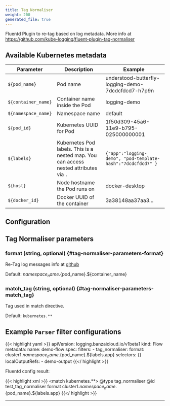 ```yaml
---
title: Tag Normaliser
weight: 200
generated_file: true
---
```


Fluentd Plugin to re-tag based on log metadata. More info at https://github.com/kube-logging/fluent-plugin-tag-normaliser

## Available Kubernetes metadata

| Parameter | Description | Example |
|-----------|-------------|---------|
| `${pod_name}` | Pod name | understood-butterfly-logging-demo-7dcdcfdcd7-h7p9n |
| `${container_name}` | Container name inside the Pod | logging-demo |
| `${namespace_name}` | Namespace name | default |
| `${pod_id}` | Kubernetes UUID for Pod | 1f50d309-45a6-11e9-b795-025000000001  |
| `${labels}` | Kubernetes Pod labels. This is a nested map. You can access nested attributes via `.`  | `{"app":"logging-demo", "pod-template-hash":"7dcdcfdcd7" }`  |
| `${host}` | Node hostname the Pod runs on | docker-desktop |
| `${docker_id}` | Docker UUID of the container | 3a38148aa37aa3... |



## Configuration
## Tag Normaliser parameters

### format (string, optional) {#tag-normaliser-parameters-format}

Re-Tag log messages info at [github](https://github.com/kube-logging/fluent-plugin-tag-normaliser) 

Default: ${namespace_name}.${pod_name}.${container_name}

### match_tag (string, optional) {#tag-normaliser-parameters-match_tag}

Tag used in match directive.

Default: `kubernetes.**`




## Example `Parser` filter configurations

{{< highlight yaml >}}
apiVersion: logging.banzaicloud.io/v1beta1
kind: Flow
metadata:
  name: demo-flow
spec:
  filters:
    - tag_normaliser:
        format: cluster1.${namespace_name}.${pod_name}.${labels.app}
  selectors: {}
  localOutputRefs:
    - demo-output
{{</ highlight >}}

Fluentd config result:

{{< highlight xml >}}
<match kubernetes.**>
  @type tag_normaliser
  @id test_tag_normaliser
  format cluster1.${namespace_name}.${pod_name}.${labels.app}
</match>
{{</ highlight >}}


---
